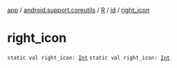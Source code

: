 [app](../../../index.md) / [android.support.coreutils](../../index.md) / [R](../index.md) / [id](index.md) / [right_icon](.)

# right_icon

`static val right_icon: `[`Int`](https://kotlinlang.org/api/latest/jvm/stdlib/kotlin/-int/index.html)
`static val right_icon: `[`Int`](https://kotlinlang.org/api/latest/jvm/stdlib/kotlin/-int/index.html)
